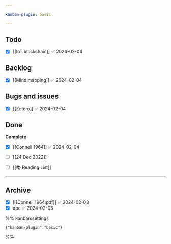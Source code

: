```yaml
---

kanban-plugin: basic

---
```


## Todo

- [x] [[IoT blockchain]] ✅ 2024-02-04


## Backlog

- [x] [[Mind mapping]] ✅ 2024-02-04


## Bugs and issues

- [x] [[Zotero]] ✅ 2024-02-04


## Done

**Complete**
- [x] [[Connell 1964]] ✅ 2024-02-04
- [ ] [[24 Dec 2022]]
- [ ] [[📚 Reading List]]


***

## Archive

- [x] ![[Connell 1964.pdf]] ✅ 2024-02-03
- [x] abc ✅ 2024-02-03

%% kanban:settings
```
{"kanban-plugin":"basic"}
```
%%